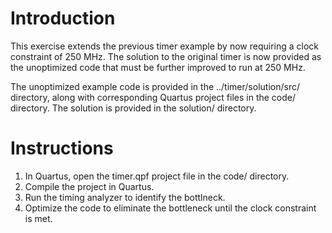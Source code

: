 # Introduction

This exercise extends the previous timer example by now requiring a clock constraint of 250 MHz. The solution to the original timer is now provided as the unoptimized code that
must be further improved to run at 250 MHz.

The unoptimized example code is provided in the ../timer/solution/src/ directory, along with corresponding Quartus project files in the code/ directory. The solution is provided in the solution/ directory.

# Instructions

1. In Quartus, open the timer.qpf project file in the code/ directory.
1. Compile the project in Quartus.
1. Run the timing analyzer to identify the bottlneck.
1. Optimize the code to eliminate the bottleneck until the clock constraint is met.
